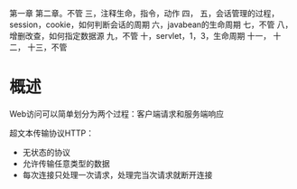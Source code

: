 第一章
第二章。不管
三，注释生命，指令，动作
四，
五，会话管理的过程，session，cookie，如何判断会话的周期
六，javabean的生命周期
七，不管
八，增删改查，如何指定数据源
九，不管
十，servlet，1，3，生命周期
十一，
十二，
十三，不管

# 概述
Web访问可以简单划分为两个过程：客户端请求和服务端响应

超文本传输协议HTTP：
- 无状态的协议
- 允许传输任意类型的数据
- 每次连接只处理一次请求，处理完当次请求就断开连接





